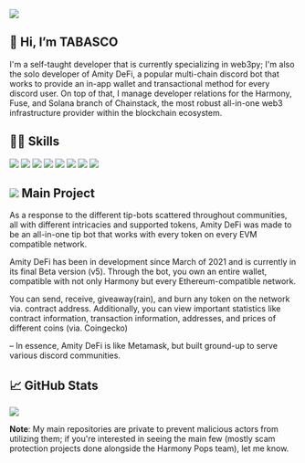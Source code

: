 ![](https://i.imgur.com/rPxIzsa.png)
## 👋 Hi, I’m TABASCO
I'm a self-taught developer that is currently specializing in web3py; I'm also the solo developer of Amity DeFi, a popular multi-chain discord bot that works to provide an in-app wallet and transactional method for every discord user. On top of that, I manage developer relations for the Harmony, Fuse, and Solana branch of Chainstack, the most robust all-in-one web3 infrastructure provider within the blockchain ecosystem.

## 👨‍💻 Skills 

![](https://img.shields.io/badge/Code-Python-informational?style=flat&logo=python&logoColor=white&color=06dbfd)
![](https://img.shields.io/badge/Code-JavaScript-informational?style=flat&logo=javascript&logoColor=white&color=06dbfd)
![](https://img.shields.io/badge/Code-Ruby-informational?style=flat&logo=ruby&logoColor=white&color=06dbfd)
![](https://img.shields.io/badge/Code-Java-informational?style=flat&logo=java&logoColor=white&color=06dbfd)
![](https://img.shields.io/badge/OS-Windows-informational?style=flat&logo=windows&logoColor=white&color=9c00fe)
![](https://img.shields.io/badge/OS-Linux-informational?style=flat&logo=linux&logoColor=white&color=9c00fe)
![](https://img.shields.io/badge/Tools-Web3-informational?style=flat&logo=web3&logoColor=white&color=9c00fe)
![](https://img.shields.io/badge/Tools-Biometrics-informational?style=flat&logo=&logoColor=white&color=9c00fe)

## ![](https://i.imgur.com/GJ8gayS.png) Main Project
As a response to the different tip-bots scattered throughout communities, all with different intricacies and supported tokens, Amity DeFi was made to be an all-in-one tip bot that works with every token on every EVM compatible network.

Amity DeFi has been in development since March of 2021 and is currently in its final Beta version (v5).
Through the bot, you own an entire wallet, compatible with not only Harmony but every Ethereum-compatible network.

You can send, receive, giveaway(rain), and burn any token on the network via. contract address. Additionally, you can view important statistics like contract information, transaction information, addresses, and prices of different coins (via. Coingecko)

– In essence, Amity DeFi is like Metamask, but built ground-up to serve various discord communities.

## &#x1f4c8; GitHub Stats

<a href="https://github.com/TABASCOatw/TABASCOatw">
  <img align="center" src="https://github-readme-stats.vercel.app/api/top-langs/?username=TABASCOatw&hide=java,html,tex&title_color=ffffff&text_color=c9cacc&icon_color=2bbc8a&bg_color=1d1f21&langs_count=3" />
</a>

**Note**: My main repositories are private to prevent malicious actors from utilizing them; if you're interested in seeing the main few (mostly scam protection projects done alongside the Harmony Pops team), let me know.
